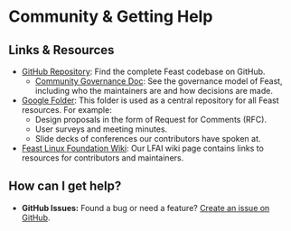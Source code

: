 # Community & Getting Help

## Links & Resources

* [GitHub Repository](https://github.com/feast-dev/feast/): Find the complete Feast codebase on GitHub.
  * [Community Governance Doc](https://github.com/feast-dev/feast/blob/master/community): See the governance model of Feast, including who the maintainers are and how decisions are made.
* [Google Folder](https://drive.google.com/drive/u/0/folders/1jgMHOPDT2DvBlJeO9LCM79DP4lm4eOrR): This folder is used as a central repository for all Feast resources. For example:
  * Design proposals in the form of Request for Comments (RFC).
  * User surveys and meeting minutes.
  * Slide decks of conferences our contributors have spoken at.
* [Feast Linux Foundation Wiki](https://wiki.lfaidata.foundation/display/FEAST/Feast+Home): Our LFAI wiki page contains links to resources for contributors and maintainers.

## How can I get help?

* **GitHub Issues:** Found a bug or need a feature? [Create an issue on GitHub](https://github.com/feast-dev/feast/issues/new).
